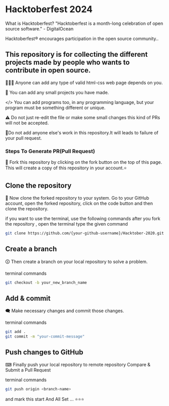 # **Hacktoberfest 2024**

What is Hacktoberfest?
"Hacktoberfest is a month-long celebration of open source software." - DigitalOcean

Hacktoberfest® encourages participation in the open source community..



## This repository is for collecting the different projects made by people who wants to contribute in open source.

🧑🏽‍💻 Anyone can add any type of valid html-css web page depends on you.

📃 You can add any small projects you have made.

</> You can add programs too, in any programming language, but your program must be something different or unique.

⚠️ Do not just re-edit the file or make some small changes this kind of PRs will not be accepted.

🔴Do not add anyone else's work in this repository.It will leads to failure of your pull request.

### **Steps To Generate PR(Pull Request)**  
🚨 Fork this repository by clicking on the fork button on the top of this page. This will create a copy of this repository in your account.⭐
## Clone the repository

📂 Now clone the forked repository to your system. Go to your GitHub account, open the forked repository, click on the code button and then clone the repository.

if you want to use the terminal, use the following commands after you fork the repository , open the terminal type the given command

```bash
git clone https://github.com/{your-github-username}/Hacktober-2020.git
```

## Create a branch

🛈 Then create a branch on your local repository to solve a problem.

terminal commands

```bash 
git checkout -b your_new_branch_name 
```

## Add & commit
🗨 Make necessary changes and commit those changes.

terminal commands

```bash
git add .
git commit -m "your-commit-message"
```
## Push changes to GitHub
⌨ Finally push your local repository to remote repository Compare & Submit a Pull Request

terminal commands

```bash
git push origin <branch-name>
```
and mark this start
And All Set ...
⭐⭐⭐
